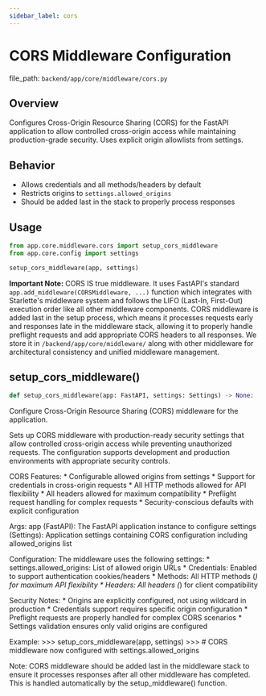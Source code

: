 ```yaml
---
sidebar_label: cors
---
```


# CORS Middleware Configuration

  file_path: `backend/app/core/middleware/cors.py`

## Overview

Configures Cross-Origin Resource Sharing (CORS) for the FastAPI application to
allow controlled cross-origin access while maintaining production-grade
security. Uses explicit origin allowlists from settings.

## Behavior

- Allows credentials and all methods/headers by default
- Restricts origins to `settings.allowed_origins`
- Should be added last in the stack to properly process responses

## Usage

```python
from app.core.middleware.cors import setup_cors_middleware
from app.core.config import settings

setup_cors_middleware(app, settings)
```

**Important Note:** CORS IS true middleware. It uses FastAPI's standard `app.add_middleware(CORSMiddleware, ...)` function which integrates with Starlette's middleware system and follows the LIFO (Last-In, First-Out) execution order like all other middleware components. CORS middleware is added last in the setup process, which means it processes requests early and responses late in the middleware stack, allowing it to properly handle preflight requests and add appropriate CORS headers to all responses. We store it in `/backend/app/core/middleware/` along with other middleware for architectural consistency and unified middleware management.

## setup_cors_middleware()

```python
def setup_cors_middleware(app: FastAPI, settings: Settings) -> None:
```

Configure Cross-Origin Resource Sharing (CORS) middleware for the application.

Sets up CORS middleware with production-ready security settings that allow
controlled cross-origin access while preventing unauthorized requests. The
configuration supports development and production environments with appropriate
security controls.

CORS Features:
    * Configurable allowed origins from settings
    * Support for credentials in cross-origin requests
    * All HTTP methods allowed for API flexibility
    * All headers allowed for maximum compatibility
    * Preflight request handling for complex requests
    * Security-conscious defaults with explicit configuration

Args:
    app (FastAPI): The FastAPI application instance to configure
    settings (Settings): Application settings containing CORS configuration
        including allowed_origins list

Configuration:
    The middleware uses the following settings:
    * settings.allowed_origins: List of allowed origin URLs
    * Credentials: Enabled to support authentication cookies/headers
    * Methods: All HTTP methods (*) for maximum API flexibility
    * Headers: All headers (*) for client compatibility

Security Notes:
    * Origins are explicitly configured, not using wildcard in production
    * Credentials support requires specific origin configuration
    * Preflight requests are properly handled for complex CORS scenarios
    * Settings validation ensures only valid origins are configured

Example:
    >>> setup_cors_middleware(app, settings)
    >>> # CORS middleware now configured with settings.allowed_origins

Note:
    CORS middleware should be added last in the middleware stack to ensure
    it processes responses after all other middleware has completed. This
    is handled automatically by the setup_middleware() function.
